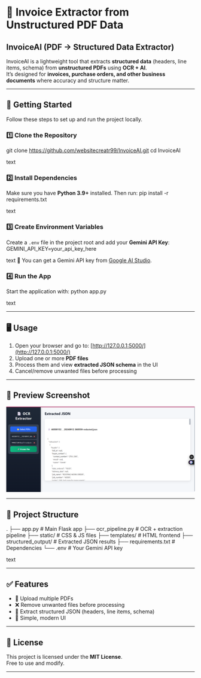 # 📄 Invoice Extractor from Unstructured PDF Data

## InvoiceAI (PDF → Structured Data Extractor)

InvoiceAI is a lightweight tool that extracts **structured data** (headers, line items, schema) from **unstructured PDFs** using **OCR + AI**.  
It’s designed for **invoices, purchase orders, and other business documents** where accuracy and structure matter.

---

## 🚀 Getting Started

Follow these steps to set up and run the project locally.

### 1️⃣ Clone the Repository

git clone https://github.com/websitecreatr99/InvoiceAI.git
cd InvoiceAI

text

### 2️⃣ Install Dependencies
Make sure you have **Python 3.9+** installed. Then run:
pip install -r requirements.txt

text

### 3️⃣ Create Environment Variables
Create a `.env` file in the project root and add your **Gemini API Key**:
GEMINI_API_KEY=your_api_key_here

text
🔑 You can get a Gemini API key from [Google AI Studio](https://aistudio.google.com/).

### 4️⃣ Run the App
Start the application with:
python app.py

text

---

## 🖥️ Usage
1. Open your browser and go to: [http://127.0.0.1:5000/](http://127.0.0.1:5000/)  
2. Upload one or more **PDF files**  
3. Process them and view **extracted JSON schema** in the UI  
4. Cancel/remove unwanted files before processing  

---

## 📸 Preview Screenshot
<p align="center">
  <img src="assets/Screenshot 2025-08-28 124523.png" alt="InvoiceAI Preview" width="700">
</p>

---

## 📂 Project Structure
.
├── app.py # Main Flask app
├── ocr_pipeline.py # OCR + extraction pipeline
├── static/ # CSS & JS files
├── templates/ # HTML frontend
├── structured_output/ # Extracted JSON results
├── requirements.txt # Dependencies
└── .env # Your Gemini API key

text

---

## ✅ Features
- 📂 Upload multiple PDFs  
- ❌ Remove unwanted files before processing  
- 🧾 Extract structured JSON (headers, line items, schema)  
- 🎨 Simple, modern UI  

---

## 📜 License
This project is licensed under the **MIT License**.  
Free to use and modify.

---

